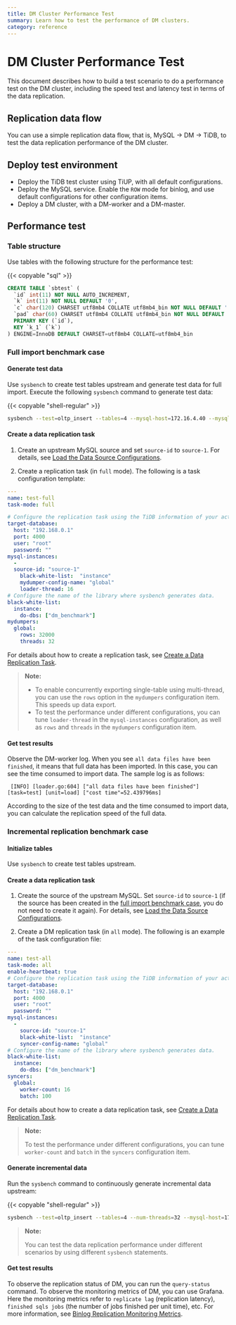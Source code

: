 ```yaml
---
title: DM Cluster Performance Test
summary: Learn how to test the performance of DM clusters.
category: reference
---
```


# DM Cluster Performance Test

This document describes how to build a test scenario to do a performance test on the DM cluster, including the speed test and latency test in terms of the data replication.

## Replication data flow

You can use a simple replication data flow, that is, MySQL -> DM -> TiDB, to test the data replication performance of the DM cluster.

## Deploy test environment

- Deploy the TiDB test cluster using TiUP, with all default configurations.
- Deploy the MySQL service. Enable the `ROW` mode for binlog, and use default configurations for other configuration items.
- Deploy a DM cluster, with a DM-worker and a DM-master.

## Performance test

### Table structure

Use tables with the following structure for the performance test:

{{< copyable "sql" >}}

```sql
CREATE TABLE `sbtest` (
  `id` int(11) NOT NULL AUTO_INCREMENT,
  `k` int(11) NOT NULL DEFAULT '0',
  `c` char(120) CHARSET utf8mb4 COLLATE utf8mb4_bin NOT NULL DEFAULT '',
  `pad` char(60) CHARSET utf8mb4 COLLATE utf8mb4_bin NOT NULL DEFAULT '',
  PRIMARY KEY (`id`),
  KEY `k_1` (`k`)
) ENGINE=InnoDB DEFAULT CHARSET=utf8mb4 COLLATE=utf8mb4_bin
```

### Full import benchmark case

#### Generate test data

Use `sysbench` to create test tables upstream and generate test data for full import. Execute the following `sysbench` command to generate test data:

{{< copyable "shell-regular" >}}

```bash
sysbench --test=oltp_insert --tables=4 --mysql-host=172.16.4.40 --mysql-port=3306 --mysql-user=root --mysql-db=dm_benchmark --db-driver=mysql --table-size=50000000 prepare
```

#### Create a data replication task

1. Create an upstream MySQL source and set `source-id` to `source-1`. For details, see [Load the Data Source Configurations](manage-source.md#load-the-data-source-configurations).

2. Create a replication task (in `full` mode). The following is a task configuration template:

  ```yaml
  ---
  name: test-full
  task-mode: full

  # Configure the replication task using the TiDB information of your actual test environment.
  target-database:
    host: "192.168.0.1"
    port: 4000
    user: "root"
    password: ""
  mysql-instances:
    -
    source-id: "source-1"
      black-white-list:  "instance"
      mydumper-config-name: "global"
      loader-thread: 16
  # Configure the name of the library where sysbench generates data.
  black-white-list:
    instance:
      do-dbs: ["dm_benchmark"]
  mydumpers:
    global:
      rows: 32000
      threads: 32
  ```

For details about how to create a replication task, see [Create a Data Replication Task](create-task.md).

> **Note:**
>
> - To enable concurrently exporting single-table using multi-thread, you can use the `rows` option in the `mydumpers` configuration item. This speeds up data export.
> - To test the performance under different configurations, you can tune `loader-thread` in the `mysql-instances` configuration, as well as `rows` and `threads` in the `mydumpers` configuration item.

#### Get test results

Observe the DM-worker log. When you see `all data files have been finished`, it means that full data has been imported. In this case, you can see the time consumed to import data. The sample log is as follows:

```
 [INFO] [loader.go:604] ["all data files have been finished"] [task=test] [unit=load] ["cost time"=52.439796ms]
```

According to the size of the test data and the time consumed to import data, you can calculate the replication speed of the full data.

### Incremental replication benchmark case

#### Initialize tables

Use `sysbench` to create test tables upstream.

#### Create a data replication task

1. Create the source of the upstream MySQL. Set `source-id` to `source-1` (if the source has been created in the [full import benchmark case](#full-import-benchmark-case), you do not need to create it again). For details, see [Load the Data Source Configurations](manage-source.md#load-the-data-source-configurations).

2. Create a DM replication task (in `all` mode). The following is an example of the task configuration file:

  ```yaml
  ---
  name: test-all
  task-mode: all
  enable-heartbeat: true
  # Configure the replication task using the TiDB information of your actual test environment.
  target-database:
    host: "192.168.0.1"
    port: 4000
    user: "root"
    password: ""
  mysql-instances:
    -
      source-id: "source-1"
      black-white-list:  "instance"
      syncer-config-name: "global"
  # Configure the name of the library where sysbench generates data.
  black-white-list:
    instance:
      do-dbs: ["dm_benchmark"]
  syncers:
    global:
      worker-count: 16
      batch: 100
  ```

For details about how to create a data replication task, see [Create a Data Replication Task](create-task.md).

> **Note:**
>
> To test the performance under different configurations, you can tune `worker-count` and `batch` in the `syncers` configuration item.

#### Generate incremental data

Run the `sysbench` command to continuously generate incremental data upstream:

{{< copyable "shell-regular" >}}

```bash
sysbench --test=oltp_insert --tables=4 --num-threads=32 --mysql-host=172.17.4.40 --mysql-port=3306 --mysql-user=root --mysql-db=dm_benchmark --db-driver=mysql --report-interval=10 --time=1800 run
```

> **Note:**
>
> You can test the data replication performance under different scenarios by using different `sysbench` statements.

#### Get test results

To observe the replication status of DM, you can run the `query-status` command. To observe the monitoring metrics of DM, you can use Grafana. Here the monitoring metrics refer to `replicate lag` (replication latency), `finished sqls jobs` (the number of jobs finished per unit time), etc. For more information, see [Binlog Replication Monitoring Metrics](monitor-a-dm-cluster.md#binlog-replication).

